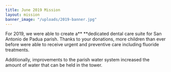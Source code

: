 ```yaml
---
title: June 2019 Mission
layout: mission
banner_image: "/uploads/2019-banner.jpg"
---
```


For 2019, we were able to create a**&nbsp;**dedicated dental care suite for San Antonio de Padua parish. Thanks to your donations, more children than ever before were able to receive urgent and preventive care including fluoride treatments.

Additionally, improvements to the parish water system increased the amount of water that can be held in the tower.&nbsp;